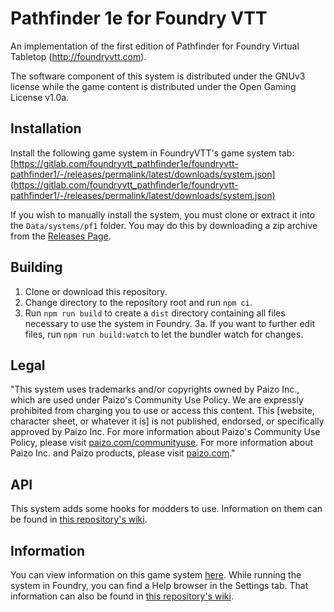 # Pathfinder 1e for Foundry VTT

An implementation of the first edition of Pathfinder for Foundry Virtual
Tabletop (http://foundryvtt.com).

The software component of this system is distributed under the GNUv3 license
while the game content is distributed under the Open Gaming License v1.0a.

## Installation

Install the following game system in FoundryVTT's game system tab: [https://gitlab.com/foundryvtt_pathfinder1e/foundryvtt-pathfinder1/-/releases/permalink/latest/downloads/system.json](https://gitlab.com/foundryvtt_pathfinder1e/foundryvtt-pathfinder1/-/releases/permalink/latest/downloads/system.json)

If you wish to manually install the system, you must clone or extract it into the `Data/systems/pf1` folder.
You may do this by downloading a zip archive from the [Releases Page](https://gitlab.com/foundryvtt_pathfinder1e/foundryvtt-pathfinder1/-/releases).

## Building

1. Clone or download this repository.
2. Change directory to the repository root and run `npm ci`.
3. Run `npm run build` to create a `dist` directory containing all files necessary to use the system in Foundry.
   3a. If you want to further edit files, run `npm run build:watch` to let the bundler watch for changes.

## Legal

"This system uses trademarks and/or copyrights owned by Paizo Inc., which are used under Paizo's Community Use Policy.
We are expressly prohibited from charging you to use or access this content.
This [website, character sheet, or whatever it is] is not published, endorsed, or specifically approved by Paizo Inc.
For more information about Paizo's Community Use Policy, please visit [paizo.com/communityuse](http://paizo.com/communityuse).
For more information about Paizo Inc. and Paizo products, please visit [paizo.com](https://paizo.com)."

## API

This system adds some hooks for modders to use.
Information on them can be found in [this repository's wiki](https://gitlab.com/foundryvtt_pathfinder1e/foundryvtt-pathfinder1/-/wikis/API/Hooks).

## Information

You can view information on this game system [here](https://furyspark.gitlab.io/foundryvtt-pathfinder1-doc/).
While running the system in Foundry, you can find a Help browser in the Settings tab.
That information can also be found in [this repository's wiki](https://gitlab.com/foundryvtt_pathfinder1e/foundryvtt-pathfinder1/-/wikis/Help/Home).
